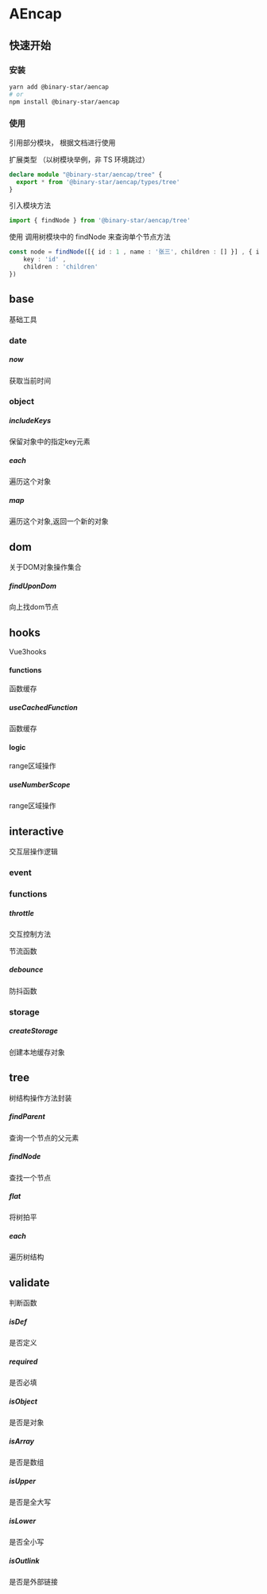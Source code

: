 
# AEncap 

## 快速开始

### 安装
```bash
yarn add @binary-star/aencap
# or 
npm install @binary-star/aencap
```

### 使用

引用部分模块， 根据文档进行使用 

扩展类型 （以树模块举例，非 TS 环境跳过）
```ts
declare module "@binary-star/aencap/tree" { 
  export * from '@binary-star/aencap/types/tree'
}
```

引入模块方法

```ts
import { findNode } from '@binary-star/aencap/tree'
```


使用
调用树模块中的 findNode 来查询单个节点方法
```ts
const node = findNode([{ id : 1 , name : '张三', children : [] }] , { id : 1 } , { 
    key : 'id' ,
    children : 'children'
})
```





## base


基础工具



### date



##### now

获取当前时间

### object



##### includeKeys

保留对象中的指定key元素



##### each

遍历这个对象



##### map

遍历这个对象,返回一个新的对象

## dom


关于DOM对象操作集合





##### findUponDom

向上找dom节点

## hooks


Vue3hooks



#### functions

函数缓存

##### useCachedFunction

函数缓存

#### logic


range区域操作





##### useNumberScope

range区域操作

## interactive


交互层操作逻辑



### event

### functions



##### throttle

交互控制方法

节流函数



##### debounce

防抖函数

### storage



##### createStorage

创建本地缓存对象

## tree


树结构操作方法封装





##### findParent

查询一个节点的父元素



##### findNode

查找一个节点



##### flat

将树拍平



##### each

遍历树结构

## validate


判断函数





##### isDef

是否定义



##### required

是否必填



##### isObject

是否是对象



##### isArray

是否是数组



##### isUpper

是否是全大写



##### isLower

是否全小写



##### isOutlink

是否是外部链接

